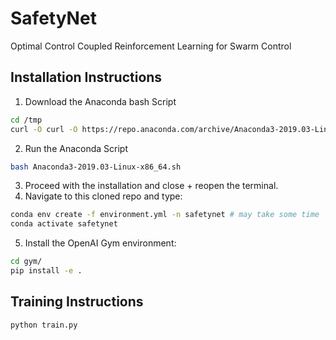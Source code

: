 # SafetyNet

Optimal Control Coupled Reinforcement Learning for Swarm Control

## Installation Instructions
1. Download the Anaconda bash Script
```bash
cd /tmp
curl -O curl -O https://repo.anaconda.com/archive/Anaconda3-2019.03-Linux-x86_64.sh
```
2. Run the Anaconda Script
```bash
bash Anaconda3-2019.03-Linux-x86_64.sh
```
3. Proceed with the installation and close + reopen the terminal.
4. Navigate to this cloned repo and type:
```bash
conda env create -f environment.yml -n safetynet # may take some time
conda activate safetynet
```
5. Install the OpenAI Gym environment:
```bash
cd gym/
pip install -e .
```

## Training Instructions
```bash
python train.py
```
